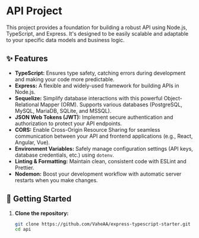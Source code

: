 # API Project

This project provides a foundation for building a robust API using Node.js, TypeScript, and Express. It's designed to be easily scalable and adaptable to your specific data models and business logic.

## ✨ Features

- **TypeScript:**  Ensures type safety, catching errors during development and making your code more predictable.
- **Express:**  A flexible and widely-used framework for building APIs in Node.js.
- **Sequelize:**  Simplify database interactions with this powerful Object-Relational Mapper (ORM). Supports various databases (PostgreSQL, MySQL, MariaDB, SQLite, and MSSQL).
- **JSON Web Tokens (JWT):**  Implement secure authentication and authorization to protect your API endpoints.
- **CORS:**  Enable Cross-Origin Resource Sharing for seamless communication between your API and frontend applications (e.g., React, Angular, Vue).
- **Environment Variables:**  Safely manage configuration settings (API keys, database credentials, etc.) using `dotenv`.
- **Linting & Formatting:**  Maintain clean, consistent code with ESLint and Prettier.
- **Nodemon:**  Boost your development workflow with automatic server restarts when you make changes.

## 🚀 Getting Started

1. **Clone the repository:**

   ```bash
   git clone https://github.com/VaheAA/express-typescript-starter.git
   cd api
